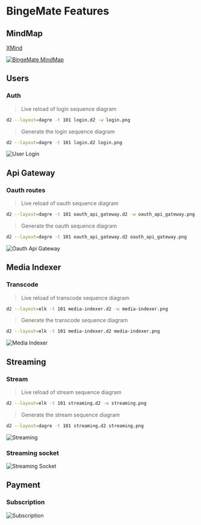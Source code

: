 # BingeMate Features

## MindMap

[XMind](https://xmind.works/share/vHmaBaXi)

[![BingeMate MindMap](BingeMate%20-%20Fonctionnalités.png)](https://xmind.works/share/vHmaBaXi)

## Users

### Auth

> Live reload of login sequence diagram
```bash
d2 --layout=dagre -t 101 login.d2 -w login.png
```
> Generate the login sequence diagram
```bash
d2 --layout=dagre -t 101 login.d2 login.png
```

![User Login](login.png)

## Api Gateway

### Oauth routes

> Live reload of oauth sequence diagram
```bash
d2 --layout=dagre -t 101 oauth_api_gateway.d2 -w oauth_api_gateway.png
```
> Generate the oauth sequence diagram
```bash
d2 --layout=dagre -t 101 oauth_api_gateway.d2 oauth_api_gateway.png
```

![Oauth Api Gateway](oauth_api_gateway.png)

## Media Indexer

### Transcode

> Live reload of transcode sequence diagram
```bash
d2 --layout=elk -t 101 media-indexer.d2 -w media-indexer.png
```
> Generate the transcode sequence diagram
```bash
d2 --layout=elk -t 101 media-indexer.d2 media-indexer.png
```

![Media Indexer](media-indexer.png)

## Streaming

### Stream

> Live reload of stream sequence diagram
```bash
d2 --layout=elk -t 101 streaming.d2 -w streaming.png
```
> Generate the stream sequence diagram
```bash
d2 --layout=dagre -t 101 streaming.d2 streaming.png
```

![Streaming](streaming.png)

### Streaming socket

![Streaming Socket](Diagramme_sans_nom.drawio_2.png)

## Payment

### Subscription

![Subscription](payment-service.drawio.png)